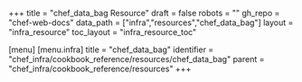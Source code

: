 +++
title = "chef_data_bag Resource"
draft = false
robots = ""
gh_repo = "chef-web-docs"
data_path = ["infra","resources","chef_data_bag"]
layout = "infra_resource"
toc_layout = "infra_resource_toc"

[menu]
  [menu.infra]
    title = "chef_data_bag"
    identifier = "chef_infra/cookbook_reference/resources/chef_data_bag"
    parent = "chef_infra/cookbook_reference/resources"
+++

<!-- The contents of this page are automatically generated from the chef_data_bag.yaml file in the data directory. -->
<!-- To suggest a change, edit the https://github.com/chef/chef/blob/main/lib/chef/resource/chef_data_bag.rb file
      and submit a pull request to the https://github.com/chef/chef repository. -->
